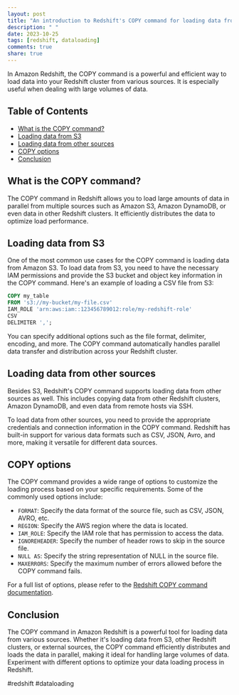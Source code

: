 ```yaml
---
layout: post
title: "An introduction to Redshift's COPY command for loading data from various sources."
description: " "
date: 2023-10-25
tags: [redshift, dataloading]
comments: true
share: true
---
```


In Amazon Redshift, the COPY command is a powerful and efficient way to load data into your Redshift cluster from various sources. It is especially useful when dealing with large volumes of data.

## Table of Contents
- [What is the COPY command?](#what-is-the-copy-command)
- [Loading data from S3](#loading-data-from-s3)
- [Loading data from other sources](#loading-data-from-other-sources)
- [COPY options](#copy-options)
- [Conclusion](#conclusion)

## What is the COPY command?

The COPY command in Redshift allows you to load large amounts of data in parallel from multiple sources such as Amazon S3, Amazon DynamoDB, or even data in other Redshift clusters. It efficiently distributes the data to optimize load performance.

## Loading data from S3

One of the most common use cases for the COPY command is loading data from Amazon S3. To load data from S3, you need to have the necessary IAM permissions and provide the S3 bucket and object key information in the COPY command. Here's an example of loading a CSV file from S3:

```sql
COPY my_table
FROM 's3://my-bucket/my-file.csv'
IAM_ROLE 'arn:aws:iam::123456789012:role/my-redshift-role'
CSV
DELIMITER ',';
```

You can specify additional options such as the file format, delimiter, encoding, and more. The COPY command automatically handles parallel data transfer and distribution across your Redshift cluster.

## Loading data from other sources

Besides S3, Redshift's COPY command supports loading data from other sources as well. This includes copying data from other Redshift clusters, Amazon DynamoDB, and even data from remote hosts via SSH.

To load data from other sources, you need to provide the appropriate credentials and connection information in the COPY command. Redshift has built-in support for various data formats such as CSV, JSON, Avro, and more, making it versatile for different data sources.

## COPY options

The COPY command provides a wide range of options to customize the loading process based on your specific requirements. Some of the commonly used options include:

- `FORMAT`: Specify the data format of the source file, such as CSV, JSON, AVRO, etc.
- `REGION`: Specify the AWS region where the data is located.
- `IAM_ROLE`: Specify the IAM role that has permission to access the data.
- `IGNOREHEADER`: Specify the number of header rows to skip in the source file.
- `NULL AS`: Specify the string representation of NULL in the source file.
- `MAXERRORS`: Specify the maximum number of errors allowed before the COPY command fails.

For a full list of options, please refer to the [Redshift COPY command documentation](https://docs.aws.amazon.com/redshift/latest/dg/copy-parameters.html).

## Conclusion

The COPY command in Amazon Redshift is a powerful tool for loading data from various sources. Whether it's loading data from S3, other Redshift clusters, or external sources, the COPY command efficiently distributes and loads the data in parallel, making it ideal for handling large volumes of data. Experiment with different options to optimize your data loading process in Redshift.

\#redshift #dataloading
